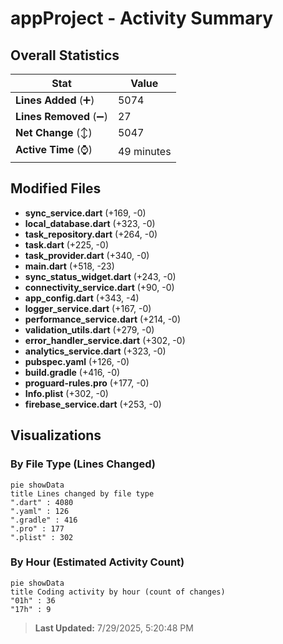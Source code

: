 # appProject - Activity Summary 

## Overall Statistics

| Stat                   | Value                                                             |
| ---------------------- | ----------------------------------------------------------------- |
| **Lines Added** (➕)   | 5074                                          |
| **Lines Removed** (➖) | 27                                        |
| **Net Change** (↕)    | 5047                |
| **Active Time** (⌚)   | 49 minutes |


## Modified Files
- **sync_service.dart** (+169, -0)
- **local_database.dart** (+323, -0)
- **task_repository.dart** (+264, -0)
- **task.dart** (+225, -0)
- **task_provider.dart** (+340, -0)
- **main.dart** (+518, -23)
- **sync_status_widget.dart** (+243, -0)
- **connectivity_service.dart** (+90, -0)
- **app_config.dart** (+343, -4)
- **logger_service.dart** (+167, -0)
- **performance_service.dart** (+214, -0)
- **validation_utils.dart** (+279, -0)
- **error_handler_service.dart** (+302, -0)
- **analytics_service.dart** (+323, -0)
- **pubspec.yaml** (+126, -0)
- **build.gradle** (+416, -0)
- **proguard-rules.pro** (+177, -0)
- **Info.plist** (+302, -0)
- **firebase_service.dart** (+253, -0)

## Visualizations

### By File Type (Lines Changed)

```mermaid
pie showData
title Lines changed by file type
".dart" : 4080
".yaml" : 126
".gradle" : 416
".pro" : 177
".plist" : 302
```

### By Hour (Estimated Activity Count)

```mermaid
pie showData
title Coding activity by hour (count of changes)
"01h" : 36
"17h" : 9
```


> **Last Updated:** 7/29/2025, 5:20:48 PM